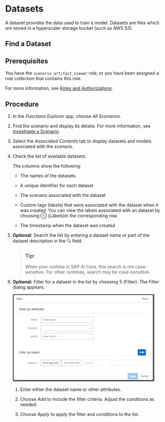 <!-- loiof4bebd478845414fb3b3ae08fdd2fe20 -->

<link rel="stylesheet" type="text/css" href="css/sap-icons.css"/>

# Datasets

A dataset provides the data used to train a model. Datasets are files which are stored in a hyperscaler storage bucket \(such as AWS S3\).

<a name="task_abl_vnp_prb"/>

<!-- task\_abl\_vnp\_prb -->

## Find a Dataset



<a name="task_abl_vnp_prb__prereq_zdr_n4p_prb"/>

## Prerequisites

You have the `scenario_artifact_viewer` role, or you have been assigned a role collection that contains this role.

For more information, see [Roles and Authorizations](roles-and-authorizations-4ef8499.md).



<a name="task_abl_vnp_prb__steps_rxj_wnp_prb"/>

## Procedure

1.  In the *Functions Explorer* app, choose *All Scenarios*.

2.  Find the scenario and display its details. For more information, see [Investigate a Scenario](investigate-a-scenario-4547979.md).

3.  Select the *Associated Contents* tab to display datasets and models associated with the scenario.

4.  Check the list of available datasets.

    The columns show the following:

    -   The names of the datasets

    -   A unique identifier for each dataset

    -   The scenario associated with the dataset

    -   Custom tags \(labels\) that were associated with the dataset when it was created. You can view the labels associated with an dataset by choosing <span class="SAP-icons-V5"></span> \(Labels\)in the corresponding row.

    -   The timestamp when the dataset was created


5.  **Optional:** Search the list by entering a dataset name or part of the dataset description in the :mag: field.

    > ### Tip:  
    > When your runtime is SAP AI Core, this search is not case-sensitive. For other runtimes, search may be case-sensitive.

6.  **Optional:** Filter for a dataset in the list by choosing <span class="SAP-icons-V5"></span> \(Filter\). The *Filter* dialog appears.

    ![](images/Investigate_a_deployment_f5e5d68.png)

    1.  Enter either the dataset name or other attributes.

    2.  Choose *Add* to include the filter criteria. Adjust the conditions as needed.

    3.  Choose *Apply* to apply the filter and conditions to the list.



